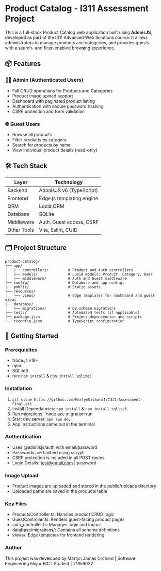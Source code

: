 # Product Catalog - I311 Assessment Project

This is a full-stack Product Catalog web application built using **AdonisJS**, developed as part of the I311 Advanced Web Solutions course. It allows administrators to manage products and categories, and provides guests with a search- and filter-enabled browsing experience.

## 📦 Features

### 👩‍💼 Admin (Authenticated Users)
- Full CRUD operations for Products and Categories
- Product image upload support
- Dashboard with paginated product listing
- Authentication with secure password hashing
- CSRF protection and form validation

### 🌐 Guest Users
- Browse all products
- Filter products by category
- Search for products by name
- View individual product details (read-only)

## 🛠️ Tech Stack

| Layer       | Technology        |
|-------------|-------------------|
| Backend     | AdonisJS v6 (TypeScript) |
| Frontend    | Edge.js templating engine |
| ORM         | Lucid ORM         |
| Database    | SQLite            |
| Middleware  | Auth, Guest access, CSRF |
| Other Tools | Vite, Eslint, CUID |

## 🗂️ Project Structure

```plaintext
product-catalog/
├── app/
│   ├── controllers/         # Product and Auth controllers
│   ├── models/              # Lucid models: Product, Category, User
│   ├── middleware/          # Auth and Guest middleware
├── config/                  # Database and app configs
├── public/                  # Static assets
├── resources/
│   └── views/               # Edge templates for dashboard and guest views
├── database/
│   ├── migrations/          # DB schema migrations
├── tests/                   # Automated tests (if applicable)
├── package.json             # Project dependencies and scripts
└── tsconfig.json            # TypeScript configuration
```

## 🚀 Getting Started
### Prerequisites
- Node.js v18+
- npm
- SQLite3
- run: `npm install` & `npm install sqlite3`

### Installation
1. `git clone https://github.com/MartynOrchard1/I311-Assessment-Final.git`
2. Install Dependancies: `npm install` & `npm install sqlite3`
3. Run migrations: `node ace migration:run
4. Start dev server: `npm run dev`
5. App instructions come out in the terminal

### Authentication
- Uses @adonisjs/auth with email/password
- Passwords are hashed using scrypt
- CSRF protection is included in all POST routes
- Login Details: test@gmail.com | password

### Image Upload
- Product images are uploaded and stored in the public/uploads directory
- Uploaded paths are saved in the products table

### Key Files
- ProductsController.ts: Handles product CRUD logic
- GuestController.ts: Renders guest-facing product pages
- auth_controller.ts: Manages login and logout
- database/migrations/: Contains all schema definitions
- views/: Edge templates for frontend rendering

### Author
This project was developed by Martyn James Orchard | Software Engineering Major BICT Student | 21356032
